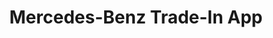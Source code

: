 ---
layout: project
permalink: mercedes-benz-trade-in-app

title: Mercedes-Benz Trade-In App
description: Interface design, prototyping
cover-image:
    url: https://source.unsplash.com/collection/1368747/986x1048
    description: A nice cover image for my project.
---